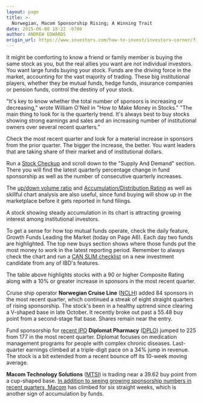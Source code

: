 ```yaml
---
layout: page
title: >-
  Norwegian, Macom Sponsorship Rising; A Winning Trait
date: 2015-06-08 18:22 -0700
author: ANDREW EDWARDS
origin_url: https://www.investors.com/how-to-invest/investors-corner/find-stocks-with-growing-sponsorship
---
```





It might be comforting to know a friend or family member is buying the same stock as you, but the real allies you want are not individual investors. You want large funds buying your stock. Funds are the driving force in the market, accounting for the vast majority of trading. These big institutional players, whether they be mutual funds, hedge funds, insurance companies or pension funds, control the destiny of your stock.

  

"It's key to know whether the total number of sponsors is increasing or decreasing," wrote William O'Neil in "How to Make Money in Stocks." "The main thing to look for is the quarterly trend. It's always best to buy stocks showing strong earnings and sales and an increasing number of institutional owners over several recent quarters."

  

Check the most recent quarter and look for a material increase in sponsors from the prior quarter. The bigger the increase, the better. You want leaders that are taking share of their market and of institutional dollars.

  

Run a [Stock Checkup](http://research.investors.com/stock-checkup) and scroll down to the "Supply And Demand" section. There you will find the latest quarterly percentage change in fund sponsorship as well as the number of consecutive quarterly increases.

  

The [up/down volume ratio](http://education.investors.com/investors-corner/749961-up-down-volume-ratio-gauges-demand.htm) and [Accumulation/Distribution Rating](http://education.investors.com/investors-corner/752874-how-to-spot-institutional-accumulation.htm) as well as skillful chart analysis are also useful, since fund buying will show up in the marketplace before it gets reported in fund filings.

  

A stock showing steady accumulation in its chart is attracting growing interest among institutional investors.

  

To get a sense for how top mutual funds operate, check the daily feature, Growth Funds Leading the Market (today on Page A6). Each day two funds are highlighted. The top new buys section shows where those funds put the most money to work in the latest reporting period. Remember to always check the chart and run a [CAN SLIM checklist](http://education.investors.com/courselandingpage.aspx?id=735790) on a new investment candidate from any of IBD's features.

  

The table above highlights stocks with a 90 or higher Composite Rating along with a 10% or greater increase in sponsors in the most recent quarter.

  

Cruise ship operator **Norwegian Cruise Line** ([NCLH](https://research.investors.com/quote.aspx?symbol=NCLH)) added 84 sponsors in the most recent quarter, which continued a streak of eight straight quarters of rising sponsorship. The stock's been in a healthy uptrend since clearing a V-shaped base in late October. It recently broke out past a 55.48 buy point from a second-stage flat base. Shares remain near the entry.

  

Fund sponsorship for [recent IPO](http://news.investors.com/iponews.htm) **Diplomat Pharmacy** ([DPLO](https://research.investors.com/quote.aspx?symbol=DPLO)) jumped to 225 from 177 in the most recent quarter. Diplomat focuses on medication management programs for people with complex chronic diseases. Last-quarter earnings climbed at a triple-digit pace on a 34% jump in revenue. The stock is a bit extended from a recent bounce off its 10-week moving average.

  

**Macom Technology Solutions** ([MTSI](https://research.investors.com/quote.aspx?symbol=MTSI)) is trading near a 39.62 buy point from a cup-shaped base. [In addition to seeing growing sponsorship numbers in recent quarters, Macom](http://news.investors.com/business-the-new-america/060315-755539-macom-technology-solutions-eyes-high-growth-semiconductor-markets.htm) has climbed for six straight weeks, which is another sign of accumulation by funds.




